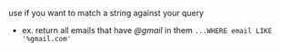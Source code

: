 
use if you want to match a string against your query
- ex. return all emails that have *@gmail* in them
`...WHERE email LIKE '%gmail.com'`
